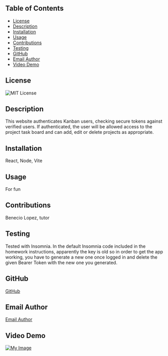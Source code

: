 ## Table of Contents
- [License](#license)
- [Description](#description)
- [Installation](#installation)
- [Usage](#usage)
- [Contributions](#contributions)
- [Testing](#testing)
- [GitHub](#github)
- [Email Author](#email-author)
- [Video Demo](#video-demo)

## License
![MIT License](https://img.shields.io/badge/License-MIT-yellow.svg)

## Description
This website authenticates Kanban users, checking secure tokens against verified users. If authenticated, the user will be allowed access to the project task board and can add, edit or delete projects as appropriate.

## Installation
React, Node, Vite

## Usage
For fun

## Contributions
Benecio Lopez, tutor

## Testing
Tested with Insomnia.  In the default Insomnia code included in the homework instructions, apparently the key is old so in order to get the app working, you have to generate a new one once logged in and delete the given Bearer Token with the new one you generated.

## GitHub
[GitHub](https://github.com/Jessica-Lee1424)

## Email Author
[Email Author](mailto:jgonnella@test.mail)

## Video Demo 
[![My Image](https://drive.google.com/uc?id=1g0YLHB0qaixWZMZgqQg8gIO4F_uuyttR)](https://drive.google.com/file/d/1g0YLHB0qaixWZMZgqQg8gIO4F_uuyttR/view)